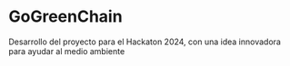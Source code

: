 # GoGreenChain
Desarrollo del proyecto para el Hackaton 2024, con una idea innovadora para ayudar al medio ambiente
